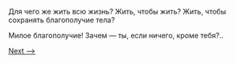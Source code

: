 Для чего же жить всю жизнь? Жить, чтобы жить? Жить, чтобы сохранять благополучие тела?

Милое благополучие! Зачем — ты, если ничего, кроме тебя?..

[Next -->](https://github.com/AdamSkywalker/literature/blob/master/citations/ru/%D0%A1%D0%BE%D0%BB%D0%B6%D0%B5%D0%BD%D0%B8%D1%86%D1%8B%D0%BD/%D0%92%20%D0%BA%D1%80%D1%83%D0%B3%D0%B5%20%D0%BF%D0%B5%D1%80%D0%B2%D0%BE%D0%BC/06%20-%20%D0%9E%D0%B3%D0%BD%D0%B8%20%D0%9C%D0%BE%D1%81%D0%BA%D0%B2%D1%8B.md)